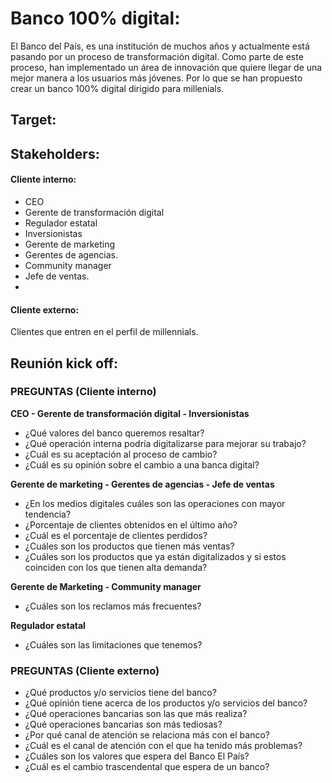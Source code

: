 # Banco 100% digital:

El Banco del País, es una institución de muchos años y actualmente está pasando por un proceso de transformación digital. Como parte de este proceso, han implementado un área de innovación que quiere llegar de una mejor manera a los usuarios más jóvenes. Por lo que se han propuesto crear un banco 100% digital dirigido para millenials.

## Target:



## Stakeholders:

#### Cliente interno:

- CEO
- Gerente de transformación digital
- Regulador estatal
- Inversionistas
- Gerente de marketing
- Gerentes de agencias.
- Community manager
- Jefe de ventas.
- 

#### Cliente externo:

Clientes que entren en el perfil de millennials.

## Reunión kick off:

### PREGUNTAS (Cliente interno)

**CEO - Gerente de transformación digital - Inversionistas** 

- ¿Qué valores del banco queremos resaltar?
- ¿Qué operación interna podría digitalizarse para mejorar su trabajo?
- ¿Cuál es su aceptación al proceso de  cambio?
- ¿Cuál es su opinión sobre el cambio a una banca digital?

**Gerente de marketing - Gerentes de agencias - Jefe de ventas**

- ¿En los medios digitales cuáles son las operaciones con mayor tendencia?
- ¿Porcentaje de clientes obtenidos en el último año?
- ¿Cuál es el porcentaje de clientes perdidos?
- ¿Cuáles son los productos que tienen más ventas?
- ¿Cuáles son los productos que ya están digitalizados y si estos coinciden con los que tienen alta demanda?

**Gerente de Marketing - Community manager**
- ¿Cuáles son los reclamos más frecuentes?

**Regulador estatal**

- ¿Cuáles son las limitaciones que tenemos?

### PREGUNTAS (Cliente externo)

- ¿Qué productos y/o servicios tiene del banco?
- ¿Qué opinión tiene acerca de los productos y/o servicios del banco?
- ¿Qué operaciones bancarias son las que más realiza?
- ¿Qué operaciones bancarias son más tediosas?
- ¿Por qué canal de atención se relaciona más con el banco?
- ¿Cuál es el canal de atención con el que ha tenido más problemas?
- ¿Cuáles son los valores que espera del Banco El País?
- ¿Cuál es el cambio trascendental que espera de un banco?




 